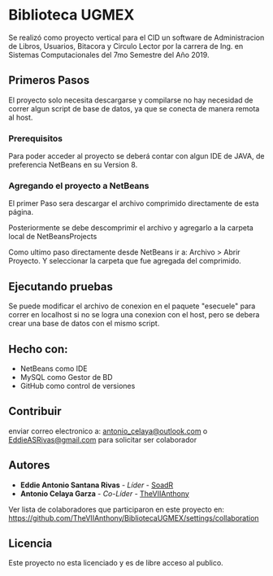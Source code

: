 # Biblioteca UGMEX

Se realizó como proyecto vertical para el CID un software de Administracion de Libros, Usuarios, Bitacora y Circulo Lector por la carrera
de Ing. en Sistemas Computacionales del 7mo Semestre del Año 2019.

## Primeros Pasos

El proyecto solo necesita descargarse y compilarse no hay necesidad de correr algun script de base de datos,
ya que se conecta de manera remota al host.

### Prerequisitos

Para poder acceder al proyecto se deberá contar con algun IDE de JAVA, de preferencia NetBeans en su Version 8.


### Agregando el proyecto a NetBeans

El primer Paso sera descargar el archivo comprimido directamente de esta página.

Posteriormente se debe descomprimir el archivo y agregarlo a la carpeta local de NetBeansProjects

Como ultimo paso directamente desde NetBeans ir a: Archivo > Abrir Proyecto. Y seleccionar la carpeta que fue agregada del comprimido.

## Ejecutando pruebas

Se puede modificar el archivo de conexion en el paquete "esecuele" para correr en localhost si no se logra una conexion con el host,
pero se debera crear una base de datos con el mismo script.

## Hecho con:

* NetBeans como IDE
* MySQL como Gestor de BD
* GitHub como control de versiones

## Contribuir

enviar correo electronico a: antonio_celaya@outlook.com o EddieASRivas@gmail.com para solicitar ser colaborador

## Autores

* **Eddie Antonio Santana Rivas** - *Líder* - [SoadR](https://github.com/SoadR)
* **Antonio Celaya Garza** - *Co-Líder* - [TheVIIAnthony](https://github.com/TheVIIAnthony)

Ver lista de colaboradores que participaron en este proyecto en:
https://github.com/TheVIIAnthony/BibliotecaUGMEX/settings/collaboration

## Licencia

Este proyecto no esta licenciado y es de libre acceso al publico.

